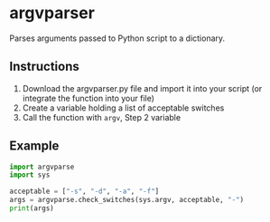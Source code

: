 # argvparser
Parses arguments passed to Python script to a dictionary.

## Instructions  
  
1.  Download the argvparser.py file and import it into your script (or integrate the function into your file)  
2.  Create a variable holding a list of acceptable switches
3.  Call the function with `argv`, Step 2 variable  
  
## Example  
```python
import argvparse
import sys

acceptable = ["-s", "-d", "-a", "-f"]
args = argvparse.check_switches(sys.argv, acceptable, "-")
print(args)
```
